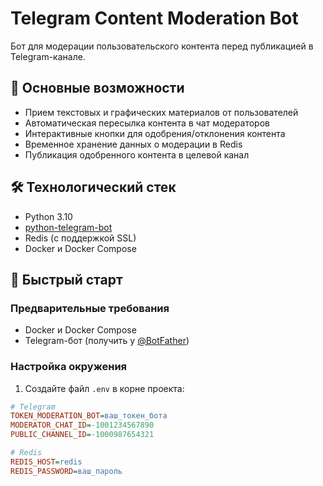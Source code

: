 # Telegram Content Moderation Bot

Бот для модерации пользовательского контента перед публикацией в Telegram-канале.

## 📌 Основные возможности

- Прием текстовых и графических материалов от пользователей
- Автоматическая пересылка контента в чат модераторов
- Интерактивные кнопки для одобрения/отклонения контента
- Временное хранение данных о модерации в Redis
- Публикация одобренного контента в целевой канал

## 🛠 Технологический стек

- Python 3.10
- [python-telegram-bot](https://github.com/python-telegram-bot/python-telegram-bot)
- Redis (с поддержкой SSL)
- Docker и Docker Compose

## 🚀 Быстрый старт

### Предварительные требования

- Docker и Docker Compose
- Telegram-бот (получить у [@BotFather](https://t.me/BotFather))

### Настройка окружения

1. Создайте файл `.env` в корне проекта:
```ini
# Telegram
TOKEN_MODERATION_BOT=ваш_токен_бота
MODERATOR_CHAT_ID=-1001234567890
PUBLIC_CHANNEL_ID=-1000987654321

# Redis
REDIS_HOST=redis
REDIS_PASSWORD=ваш_пароль
